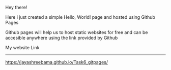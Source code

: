 Hey there!

Here i just created a simple Hello, World! page and hosted using Github Pages

Github pages will help us to host static websites for free and can be accesible anywhere using the link provided by Github

My website Link

---

https://jayashreebama.github.io/Task6_gitpages/
